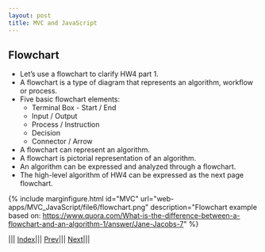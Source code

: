 ```yaml
---
layout: post
title: MVC and JavaScript
---
```


## Flowchart

* Let’s use a flowchart to clarify HW4 part 1.
* A flowchart is a type of diagram that represents an algorithm, workflow or process.
* Five basic flowchart elements:
  * Terminal Box - Start / End
  * Input / Output
  * Process / Instruction
  * Decision
  * Connector / Arrow
* A flowchart can represent an algorithm.
* A flowchart is pictorial representation of an algorithm.
* An algorithm can be expressed and analyzed through a flowchart.
* The high-level algorithm of HW4 can be expressed as the next page flowchart.

{% include marginfigure.html id="MVC" url="web-apps/MVC_JavaScript/file6/flowchart.png" description="Flowchart example based on: https://www.quora.com/What-is-the-difference-between-a-flowchart-and-an-algorithm-1/answer/Jane-Jacobs-7" %}

||| [Index](../../)||| [Prev](../file5/)||| [Next](../file7/)|||






















